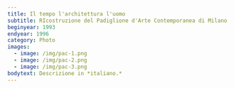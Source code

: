 ```yaml
---
title: Il tempo l'architettura l'uomo
subtitle: RIcostruzione del Padiglione d'Arte Contemporanea di Milano
beginyear: 1993
endyear: 1996
category: Photo
images:
  - image: /img/pac-1.png
  - image: /img/pac-2.png
  - image: /img/pac-3.png
bodytext: Descrizione in *italiano.*
---
```


